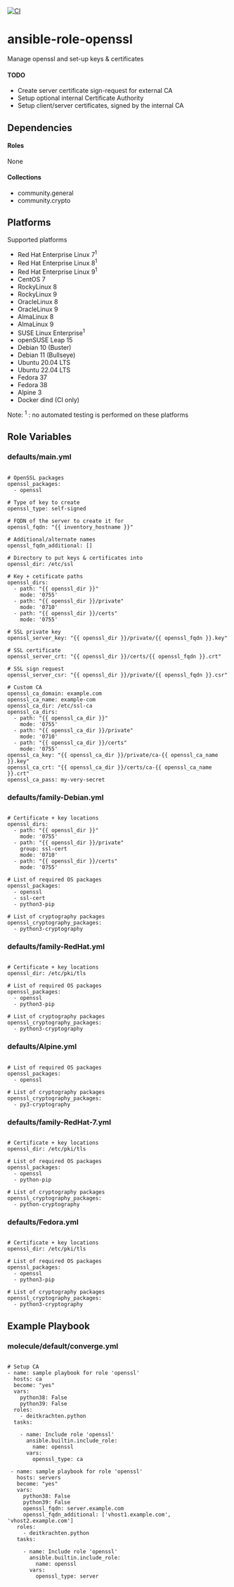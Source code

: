 [![CI](https://github.com/de-it-krachten/ansible-role-openssl/workflows/CI/badge.svg?event=push)](https://github.com/de-it-krachten/ansible-role-openssl/actions?query=workflow%3ACI)


# ansible-role-openssl

Manage openssl and set-up keys & certificates

#### TODO

* Create server certificate sign-request for external CA
* Setup optional internal Certificate Authority
* Setup client/server certificates, signed by the internal CA



## Dependencies

#### Roles
None

#### Collections
- community.general
- community.crypto

## Platforms

Supported platforms

- Red Hat Enterprise Linux 7<sup>1</sup>
- Red Hat Enterprise Linux 8<sup>1</sup>
- Red Hat Enterprise Linux 9<sup>1</sup>
- CentOS 7
- RockyLinux 8
- RockyLinux 9
- OracleLinux 8
- OracleLinux 9
- AlmaLinux 8
- AlmaLinux 9
- SUSE Linux Enterprise<sup>1</sup>
- openSUSE Leap 15
- Debian 10 (Buster)
- Debian 11 (Bullseye)
- Ubuntu 20.04 LTS
- Ubuntu 22.04 LTS
- Fedora 37
- Fedora 38
- Alpine 3
- Docker dind (CI only)

Note:
<sup>1</sup> : no automated testing is performed on these platforms

## Role Variables
### defaults/main.yml
<pre><code>
# OpenSSL packages
openssl_packages:
  - openssl

# Type of key to create
openssl_type: self-signed

# FQDN of the server to create it for
openssl_fqdn: "{{ inventory_hostname }}"

# Additional/alternate names
openssl_fqdn_additional: []

# Directory to put keys & certificates into
openssl_dir: /etc/ssl

# Key + cetificate paths
openssl_dirs:
  - path: "{{ openssl_dir }}"
    mode: '0755'
  - path: "{{ openssl_dir }}/private"
    mode: '0710'
  - path: "{{ openssl_dir }}/certs"
    mode: '0755'

# SSL private key
openssl_server_key: "{{ openssl_dir }}/private/{{ openssl_fqdn }}.key"

# SSL certificate
openssl_server_crt: "{{ openssl_dir }}/certs/{{ openssl_fqdn }}.crt"

# SSL sign request
openssl_server_csr: "{{ openssl_dir }}/private/{{ openssl_fqdn }}.csr"

# Custom CA
openssl_ca_domain: example.com
openssl_ca_name: example-com
openssl_ca_dir: /etc/ssl-ca
openssl_ca_dirs:
  - path: "{{ openssl_ca_dir }}"
    mode: '0755'
  - path: "{{ openssl_ca_dir }}/private"
    mode: '0710'
  - path: "{{ openssl_ca_dir }}/certs"
    mode: '0755'
openssl_ca_key: "{{ openssl_ca_dir }}/private/ca-{{ openssl_ca_name }}.key"
openssl_ca_crt: "{{ openssl_ca_dir }}/certs/ca-{{ openssl_ca_name }}.crt"
openssl_ca_pass: my-very-secret
</pre></code>

### defaults/family-Debian.yml
<pre><code>
# Certificate + key locations
openssl_dirs:
  - path: "{{ openssl_dir }}"
    mode: '0755'
  - path: "{{ openssl_dir }}/private"
    group: ssl-cert
    mode: '0710'
  - path: "{{ openssl_dir }}/certs"
    mode: '0755'

# List of required OS packages
openssl_packages:
  - openssl
  - ssl-cert
  - python3-pip

# List of cryptography packages
openssl_cryptography_packages:
  - python3-cryptography
</pre></code>

### defaults/family-RedHat.yml
<pre><code>
# Certificate + key locations
openssl_dir: /etc/pki/tls

# List of required OS packages
openssl_packages:
  - openssl
  - python3-pip

# List of cryptography packages
openssl_cryptography_packages:
  - python3-cryptography
</pre></code>

### defaults/Alpine.yml
<pre><code>
# List of required OS packages
openssl_packages:
  - openssl

# List of cryptography packages
openssl_cryptography_packages:
  - py3-cryptography
</pre></code>

### defaults/family-RedHat-7.yml
<pre><code>
# Certificate + key locations
openssl_dir: /etc/pki/tls

# List of required OS packages
openssl_packages:
  - openssl
  - python-pip

# List of cryptography packages
openssl_cryptography_packages:
  - python-cryptography
</pre></code>

### defaults/Fedora.yml
<pre><code>
# Certificate + key locations
openssl_dir: /etc/pki/tls

# List of required OS packages
openssl_packages:
  - openssl
  - python3-pip

# List of cryptography packages
openssl_cryptography_packages:
  - python3-cryptography
</pre></code>




## Example Playbook
### molecule/default/converge.yml
<pre><code>
# Setup CA
- name: sample playbook for role 'openssl'
  hosts: ca
  become: "yes"
  vars:
    python38: False
    python39: False
  roles:
    - deitkrachten.python
  tasks:

    - name: Include role 'openssl'
      ansible.builtin.include_role:
        name: openssl
      vars:
        openssl_type: ca

 - name: sample playbook for role 'openssl'
   hosts: servers
   become: "yes"
   vars:
     python38: False
     python39: False
     openssl_fqdn: server.example.com
     openssl_fqdn_additional: ['vhost1.example.com', 'vhost2.example.com']
   roles:
     - deitkrachten.python
   tasks:
 
     - name: Include role 'openssl'
       ansible.builtin.include_role:
         name: openssl
       vars:
         openssl_type: server
</pre></code>
